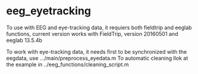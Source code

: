 # eeg_eyetracking

To use with EEG and eye-tracking data, it requiers both fieldtrip and eeglab functions, current version works with FieldTrip, version 20160501 and eeglab 13.5.4b

To work with eye-tracking data, it needs first to be synchronized with the eegdata, use .../main/preprocess_eyedata.m
To automatic cleaning llok at the example in ../eeg_functions/cleaning_script.m
